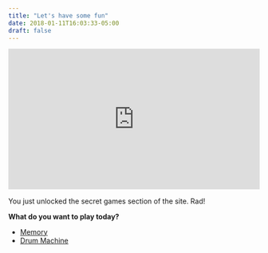 ```yaml
---
title: "Let's have some fun"
date: 2018-01-11T16:03:33-05:00
draft: false
---
```


<div class="margin-bottom" style="width:100%;height:0;padding-bottom:56%;position:relative;"><iframe src="https://giphy.com/embed/iVqXV4vE4DDYk" width="100%" height="100%" style="position:absolute" frameBorder="0" class="giphy-embed" allowFullScreen></iframe></div>

You just unlocked the secret games section of the site. Rad!

**What do you want to play today?**

- [Memory](/fun/memory/)
- [Drum Machine](/fun/drum-machine/)